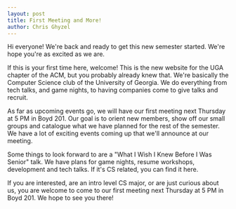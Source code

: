 ```yaml
---
layout: post
title: First Meeting and More!
author: Chris Ghyzel
---
```


Hi everyone! We're back and ready to get this new semester started. We're hope you're as excited as we are.

If this is your first time here, welcome! This is the new website for the UGA chapter of the ACM, but you probably already knew that. We're basically the Computer Science club of the University of Georgia. We do everything from tech talks, and game nights, to having companies come to give talks and recruit.

As far as upcoming events go, we will have our first meeting next Thursday at 5 PM in Boyd 201. Our goal is to orient new members, show off our small groups and catalogue what we have planned for the rest of the semester. We have a lot of exciting events coming up that we'll announce at our meeting.

Some things to look forward to are a "What I Wish I Knew Before I Was Senior" talk. We have plans for game nights, resume workshops, development and tech talks. If it's CS related, you can find it here.

If you are interested, are an intro level CS major, or are just curious about us, you are welcome to come to our first meeting next Thursday at 5 PM in Boyd 201. We hope to see you there!